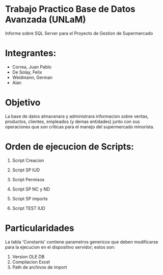 # Trabajo Practico Base de Datos Avanzada (UNLaM)

Informe sobre SQL Server para el Proyecto de Gestion de Supermercado

# Integrantes:
- Correa, Juan Pablo
- De Solay, Felix
- Weidmann, German
- Alan

# Objetivo
La base de datos almacenara y administrara informacion sobre ventas, productos, clientes, empleados (y demas entidades) junto con sus operaciones que son criticas para el manejo del supermercado minorista.

# Orden de ejecucion de Scripts:

1. Script Creacion
2. Script SP IUD
3. Script Permisos
4. Script SP NC y ND
5. Script SP imports

0. Script TEST IUD

# Particularidades
La tabla 'Constants' contiene parametros genericos que deben modificarse para la ejecucion en el dispositivo servidor; estos son:
1. Version OLE DB
2. Compilacion Excel
3. Path de archivos de import


